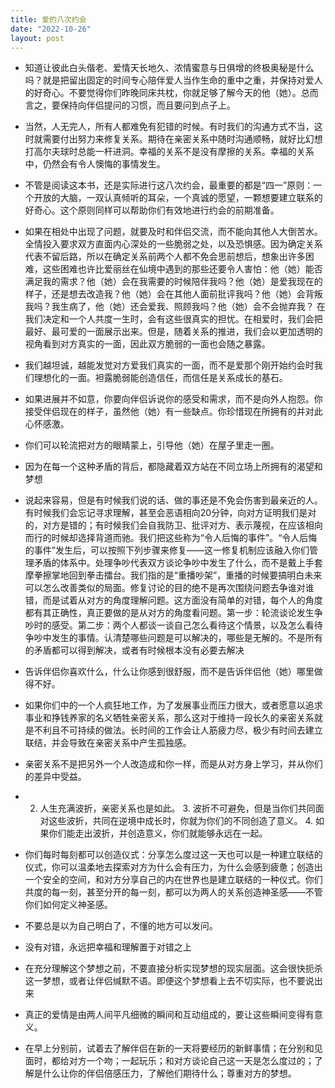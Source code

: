 ```yaml
---
title: 爱的八次约会
date: "2022-10-26"
layout: post
---
```


- 知道让彼此白头偕老、爱情天长地久、浓情蜜意与日俱增的终极奥秘是什么吗？就是把留出固定的时间专心陪伴爱人当作生命的重中之重，并保持对爱人的好奇心。不要觉得你们昨晚同床共枕，你就足够了解今天的他（她）。总而言之，要保持向伴侣提问的习惯，而且要问到点子上。

- 当然，人无完人，所有人都难免有犯错的时候。有时我们的沟通方式不当，这时就需要付出努力来修复关系。期待在亲密关系中随时沟通顺畅，就好比幻想打高尔夫球时总能一杆进洞。幸福的关系不是没有摩擦的关系。幸福的关系中，仍然会有令人懊悔的事情发生。

- 不管是阅读这本书，还是实际进行这八次约会，最重要的都是“四一”原则：一个开放的大脑，一双认真倾听的耳朵，一个真诚的愿望，一颗想要建立联系的好奇心。这个原则同样可以帮助你们有效地进行约会的前期准备。

- 如果在相处中出现了问题，就要及时和伴侣交流，而不能向其他人大倒苦水。全情投入要求双方直面内心深处的一些脆弱之处，以及恐惧感。因为确定关系代表不留后路，所以在确定关系前两个人都不免会思前想后，想象出许多困难，这些困难也许比爱丽丝在仙境中遇到的那些还要令人害怕：他（她）能否满足我的需求？他（她）会在我需要的时候陪伴我吗？他（她）是爱我现在的样子，还是想去改造我？他（她）会在其他人面前批评我吗？他（她）会背叛我吗？我生病了，他（她）还会爱我、照顾我吗？他（她）会不会抛弃我？ 在我们决定和一个人共度一生时，会有这些很真实的担忧。在相爱时，我们会把最好、最可爱的一面展示出来。但是，随着关系的推进，我们会以更加透明的视角看到对方真实的一面，因此双方脆弱的一面也会随之暴露。

- 我们越坦诚，越能发觉对方爱我们真实的一面，而不是爱那个刚开始约会时我们理想化的一面。袒露脆弱能创造信任，而信任是关系成长的基石。

- 如果进展并不如意，你要向伴侣诉说你的感受和需求，而不是向外人抱怨。你接受伴侣现在的样子，虽然他（她）有一些缺点。你珍惜现在所拥有的并对此心怀感激。

- 你们可以轮流把对方的眼睛蒙上，引导他（她）在屋子里走一圈。

- 因为在每一个这种矛盾的背后，都隐藏着双方站在不同立场上所拥有的渴望和梦想

- 说起来容易，但是有时候我们说的话、做的事还是不免会伤害到最亲近的人。有时候我们会忘记寻求理解，甚至会恶语相向20分钟，向对方证明我们是对的，对方是错的；有时候我们会自我防卫、批评对方、表示蔑视，在应该相向而行的时候却选择背道而驰。我们把这些称为“令人后悔的事件”。“令人后悔的事件”发生后，可以按照下列步骤来修复——这一修复机制应该融入你们管理矛盾的体系中。处理争吵代表双方谈论争吵中发生了什么，而不是戴上手套摩拳擦掌地回到拳击擂台。我们指的是“重播吵架”，重播的时候要搞明白未来可以怎么改善类似的局面。修复讨论的目的绝不是再次围绕问题去争谁对谁错，而是试着从对方的角度理解问题。这方面没有简单的对错，每个人的角度都有其正确性，真正要做的是从对方的角度看问题。第一步：轮流谈论发生争吵时的感受。第二步：两个人都谈一谈自己怎么看待这个情景，以及怎么看待争吵中发生的事情。认清楚哪些问题是可以解决的，哪些是无解的。不是所有的矛盾都可以得到解决，或者有时候根本没有必要去解决

- 告诉伴侣你喜欢什么，什么让你感到很舒服，而不是告诉伴侣他（她）哪里做得不好。

- 如果你们中的一个人疯狂地工作，为了发展事业而压力很大，或者愿意以追求事业和挣钱养家的名义牺牲亲密关系，那么这对于维持一段长久的亲密关系就是不利且不可持续的做法。长时间的工作会让人筋疲力尽，极少有时间去建立联结，并会导致在亲密关系中产生孤独感。

- 亲密关系不是把另外一个人改造成和你一样，而是从对方身上学习，并从你们的差异中受益。

- 2. 人生充满波折，亲密关系也是如此。 			3. 波折不可避免，但是当你们共同面对这些波折，共同在逆境中成长时，你就为你们的不同创造了意义。 			4. 如果你们能走出波折，并创造意义，你们就能够永远在一起。

- 你们每时每刻都可以创造仪式：分享怎么度过这一天也可以是一种建立联结的仪式，你可以温柔地去探索对方为什么会有压力，为什么会感到疲惫；创造出一个安全的空间，和对方分享自己的内在世界也是建立联结的一种仪式。你们共度的每一刻，甚至分开的每一刻，都可以为两人的关系创造神圣感——不管你们如何定义神圣感。

- 不要总是以为自己明白了，不懂的地方可以发问。

- 没有对错，永远把幸福和理解置于对错之上

- 在充分理解这个梦想之前，不要直接分析实现梦想的现实层面。这会很快扼杀这一梦想，或者让伴侣缄默不语。即便这个梦想看上去不切实际，也不要说出来

- 真正的爱情是由两人间平凡细微的瞬间和互动组成的，要让这些瞬间变得有意义。

- 在早上分别前，试着去了解伴侣在新的一天将要经历的新鲜事情；在分别和见面时，都给对方一个吻；一起玩乐；和对方谈论自己这一天是怎么度过的；了解是什么让你的伴侣倍感压力，了解他们期待什么；尊重对方的梦想。